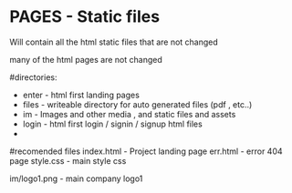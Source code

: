# PAGES - Static files


Will contain all the html static files that are not changed

many of the html pages are not changed

#directories: 
- enter - html first landing pages
- files - writeable directory for auto generated files (pdf , etc..)
- im - Images and other media , and static files and assets
- login - html first login / signin / signup html files
- 



#recomended files
index.html - Project landing page
err.html - error 404 page
style.css - main style css


im/logo1.png - main company logo1
